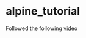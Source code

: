 # alpine_tutorial

Followed the following [video](https://youtu.be/vLB7r8neQvE?si=_09BOT0Mpat_xox5)
